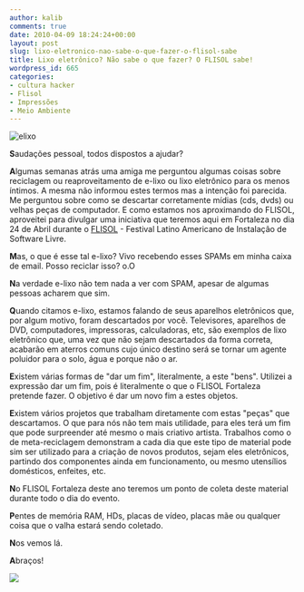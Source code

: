 ```yaml
---
author: kalib
comments: true
date: 2010-04-09 18:24:24+00:00
layout: post
slug: lixo-eletronico-nao-sabe-o-que-fazer-o-flisol-sabe
title: Lixo eletrônico? Não sabe o que fazer? O FLISOL sabe!
wordpress_id: 665
categories:
- cultura hacker
- Flisol
- Impressões
- Meio Ambiente
---
```


![elixo](http://ipemsp.files.wordpress.com/2010/02/o-que-e-lixo-2.jpg?w=150&h=126)



**S**audações pessoal, todos dispostos a ajudar?

**A**lgumas semanas atrás uma amiga me perguntou algumas coisas sobre reciclagem ou reaproveitamento de e-lixo ou lixo eletrônico para os menos íntimos. A mesma não informou estes termos mas a intenção foi parecida. Me perguntou sobre como se descartar corretamente mídias (cds, dvds) ou velhas peças de computador. E como estamos nos aproximando do FLISOL, aproveitei para divulgar uma iniciativa que teremos aqui em Fortaleza no dia 24 de Abril durante o [FLISOL](http://flisolceara.net) - Festival Latino Americano de Instalação de Software Livre.

**M**as, o que é esse tal e-lixo? Vivo recebendo esses SPAMs em minha caixa de email. Posso reciclar isso? o.O

**N**a verdade e-lixo não tem nada a ver com SPAM, apesar de algumas pessoas acharem que sim.

**Q**uando citamos e-lixo, estamos falando de seus aparelhos eletrônicos que, por algum motivo, foram descartados por você. Televisores, aparelhos de DVD, computadores, impressoras, calculadoras, etc, são exemplos de lixo eletrônico que, uma vez que não sejam descartados da forma correta, acabarão em aterros comuns cujo único destino será se tornar um agente poluidor para o solo, água e porque não o ar.

**E**xistem várias formas de "dar um fim", literalmente, a este "bens". Utilizei a expressão dar um fim, pois é literalmente o que o FLISOL Fortaleza pretende fazer. O objetivo é dar um novo fim a estes objetos.

**E**xistem vários projetos que trabalham diretamente com estas "peças" que descartamos. O que para nós não tem mais utilidade, para eles terá um fim que pode surpreender até mesmo o mais criativo artista. Trabalhos como o de meta-reciclagem demonstram a cada dia que este tipo de material pode sim ser utilizado para a criação de novos produtos, sejam eles eletrônicos, partindo dos componentes ainda em funcionamento, ou mesmo utensílios domésticos, enfeites, etc.

**N**o FLISOL Fortaleza deste ano teremos um ponto de coleta deste material durante todo o dia do evento.

**P**entes de memória RAM, HDs, placas de vídeo, placas mãe ou qualquer coisa que o valha estará sendo coletado.

**N**os vemos lá.

**A**braços!


![](http://www.marcelocavalcante.net/portal/imgs/userbar.gif)
